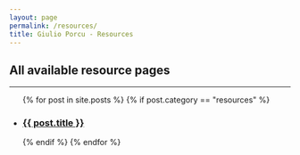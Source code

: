 ```yaml
---
layout: page
permalink: /resources/
title: Giulio Porcu - Resources
---
```

<div>
  <h2>All available resource pages</h2>
  <hr />
  <ul>
  {% for post in site.posts %}
      {% if post.category == "resources" %}
        <li>
            <h3>
             <a href="{{ post.url }}" >{{ post.title }}</a>
            </h3>
         </li>
      {% endif %}
  {% endfor %}
  </ul>
</div>